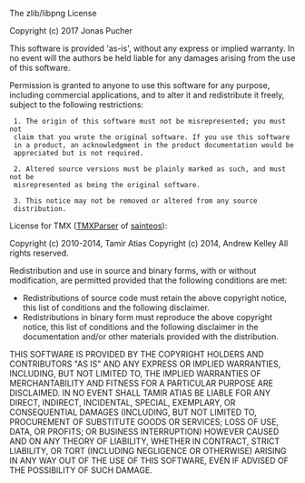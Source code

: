 The zlib/libpng License 
 
Copyright (c) 2017 Jonas Pucher 
 
This software is provided 'as-is', without any express or implied 
warranty. In no event will the authors be held liable for any damages 
arising from the use of this software. 
 
Permission is granted to anyone to use this software for any purpose, 
including commercial applications, and to alter it and redistribute it 
freely, subject to the following restrictions: 

     1. The origin of this software must not be misrepresented; you must not 
     claim that you wrote the original software. If you use this software 
     in a product, an acknowledgment in the product documentation would be 
     appreciated but is not required. 
 
     2. Altered source versions must be plainly marked as such, and must not be 
     misrepresented as being the original software.  
 
     3. This notice may not be removed or altered from any source 
     distribution.
     
     
License for TMX ([TMXParser](https://github.com/sainteos/tmxparser) of [sainteos](https://github.com/sainteos)):

Copyright (c) 2010-2014, Tamir Atias
Copyright (c) 2014, Andrew Kelley
All rights reserved.

Redistribution and use in source and binary forms, with or without
modification, are permitted provided that the following conditions are met:
 * Redistributions of source code must retain the above copyright
   notice, this list of conditions and the following disclaimer.
 * Redistributions in binary form must reproduce the above copyright
   notice, this list of conditions and the following disclaimer in the
   documentation and/or other materials provided with the distribution.

THIS SOFTWARE IS PROVIDED BY THE COPYRIGHT HOLDERS AND CONTRIBUTORS "AS IS" AND
ANY EXPRESS OR IMPLIED WARRANTIES, INCLUDING, BUT NOT LIMITED TO, THE IMPLIED
WARRANTIES OF MERCHANTABILITY AND FITNESS FOR A PARTICULAR PURPOSE ARE
DISCLAIMED. IN NO EVENT SHALL TAMIR ATIAS BE LIABLE FOR ANY
DIRECT, INDIRECT, INCIDENTAL, SPECIAL, EXEMPLARY, OR CONSEQUENTIAL DAMAGES
(INCLUDING, BUT NOT LIMITED TO, PROCUREMENT OF SUBSTITUTE GOODS OR SERVICES;
LOSS OF USE, DATA, OR PROFITS; OR BUSINESS INTERRUPTION) HOWEVER CAUSED AND
ON ANY THEORY OF LIABILITY, WHETHER IN CONTRACT, STRICT LIABILITY, OR TORT
(INCLUDING NEGLIGENCE OR OTHERWISE) ARISING IN ANY WAY OUT OF THE USE OF THIS
SOFTWARE, EVEN IF ADVISED OF THE POSSIBILITY OF SUCH DAMAGE.
